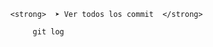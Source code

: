 

<ul>

    <strong>  ➤ Ver todos los commit  </strong> 
    
         git log  
       

</ul>


<p></p>
